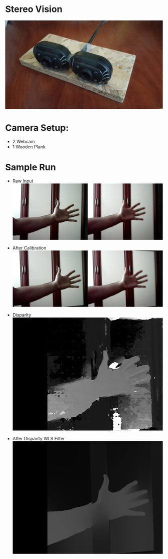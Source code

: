 # Stereo Vision
![CameraSetup](visual/setup.jpg)

# Camera Setup:
- 2 Webcam
- 1 Wooden Plank

# Sample Run

- Raw Input
![CamInput](visual//rawInput.jpg)

- After Calibration
![Undistorted](visual//undistorted.jpg)

- Disparity 
![Disparity](visual//disparity.jpg)

- After Disparity WLS Filter
![FilteredDisp](visual/disparity_filtered.jpg)